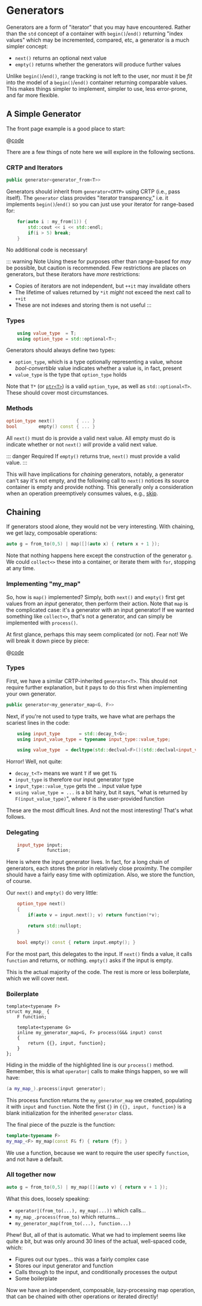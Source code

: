 # Generators

Generators are a form of "iterator" that you may have encountered.  Rather than the `std` concept of a container with `begin()`/`end()` returning "index values" which may be incremented, compared, etc, a generator is a much simpler concept:

* `next()` returns an optional next value
* `empty()` returns whether the generators will produce further values

Unlike `begin()`/`end()`, range tracking is not left to the user, nor must it be *fit* into the model of a `begin()`/`end()` container returning comparable values.  This makes things simpler to implement, simpler to use, less error-prone, and far more flexible.

## A Simple Generator

The front page example is a good place to start:

@[code](@/../../examples/gen_simple1.cpp)

There are a few things of note here we will explore in the following sections.

### CRTP and Iterators

```cpp
public generator<generator_from<T>>
```

Generators should inherit from `generator<CRTP>` using CRTP (i.e., pass itself).  The `generator` class provides "iterator transparency," i.e. it implements `begin()`/`end()` so you can just use your iterator for range-based for:

```cpp
    for(auto i : my_from(1)) {
        std::cout << i << std::endl;
        if(i > 5) break;
    }
```

No additional code is necessary!

::: warning Note
Using these for purposes other than range-based for *may* be possible, but caution is recommended.  Few restrictions are places on generators, but these iterators have *more* restrictions:

* Copies of iterators are not independent, but `++it` may invalidate others
* The lifetime of values returned by `*it` *might* not exceed the next call to `++it`
* These are not indexes and storing them is not useful
:::

### Types

```cpp
    using value_type  = T;
    using option_type = std::optional<T>;
```

Generators should always define two types:

* `option_type`, which is a type optionally representing a value, whose *bool-convertible* value indicates whether a value is, in fact, present
* `value_type` is the type that `option_type` holds

Note that `T*` (or [`ptr<T>`](/api/classpiped_1_1ptr)) is a valid `option_type`, as well as `std::optional<T>`.  These should cover most circumstances.

### Methods

```cpp
option_type next()        { ... }
bool        empty() const { ... }
```

All `next()` must do is provide a valid next value.  All empty must do is indicate whether or not `next()` *will* provide a valid next value.

::: danger Required
If `empty()` returns true, `next()` must provide a valid value.
:::

This will have implications for *chaining* generators, notably, a generator can't say it's not empty, and the following call to `next()` notices its source container is empty and provide nothing.  This generally only a consideration when an operation preemptively consumes values, e.g., [skip](/api/group__generator#skip-size-t-n).


## Chaining

If generators stood alone, they would not be very interesting.  With chaining, we get lazy, composable operations:

```cpp
auto g = from_to(0,5) | map([](auto x) { return x + 1 });
```

Note that nothing happens here except the construction of the generator `g`.  We could `collect<>` these into a container, or iterate them with `for`, stopping at any time.

### Implementing "my_map"

So, how is `map()` implemented?  Simply, both `next()` and `empty()` first get values from an *input* generator, then perform their action.  Note that `map` is the complicated case: it's a generator with an input generator!  If we wanted something like `collect<>`, that's not a generator, and can simply be implemented with `process()`.

At first glance, perhaps this may seem complicated (or not).  Fear not!  We will break it down piece by piece:

@[code](@/../../examples/gen_chain1.cpp)

### Types

First, we have a similar CRTP-inherited `generator<T>`.  This should not require further explanation, but it pays to do this first when implementing your own generator.

```cpp
public generator<my_generator_map<G, F>>
```

Next, if you're not used to type traits, we have what are perhaps the scariest lines in the code:

```cpp
    using input_type       = std::decay_t<G>;
    using input_value_type = typename input_type::value_type;

    using value_type  = decltype(std::declval<F>()(std::declval<input_value_type>()));
```

Horror!  Well, not quite:

* `decay_t<T>` means we want `T` if we get `T&`
* `input_type` is therefore our input generator type
* `input_type::value_type` gets the .. input value type
* `using value_type = ...` is a bit hairy, but it says, "what is returned by `F(input_value_type)`", where `F` is the user-provided function

These are the most difficult lines.  And not the most interesting!  That's what follows.

### Delegating

```cpp
    input_type input;
    F          function;
```

Here is where the input generator lives.  In fact, for a long chain of generators, each stores the prior in relatively close proximity.  The compiler should have a fairly easy time with optimization.  Also, we store the function, of course.

Our `next()` and `empty()` do very little:

```cpp
    option_type next()
    {
        if(auto v = input.next(); v) return function(*v);

        return std::nullopt;
    }

    bool empty() const { return input.empty(); }
```

For the most part, this delegates to the input.  If `next()` finds a value, it calls `function` and returns, or nothing.  `empty()` asks if the input is empty.

This is the actual majority of the code.  The rest is more or less boilerplate, which we will cover next.


### Boilerplate

```cpp{6}
template<typename F>
struct my_map_ {
    F function;

    template<typename G>
    inline my_generator_map<G, F> process(G&& input) const
    {
        return {{}, input, function};
    }
};
```

Hiding in the middle of the highlighted line is our `process()` method.  Remember, this is what `operator|` calls to make things happen, so we will have:

```cpp
(a my_map_).process(input generator);
```

This process function returns the `my_generator_map` we created, populating it with `input` and `function`.  Note the first `{}` in `{{}, input, function}` is a blank initialization for the inherited `generator` class.

The final piece of the puzzle is the function:

```cpp
template<typename F>
my_map_<F> my_map(const F& f) { return {f}; }
```

We use a function, because we want to require the user specify `function`, and not have a default.

### All together now

```cpp
auto g = from_to(0,5) | my_map([](auto v) { return v + 1 });
```

What this does, loosely speaking:

* `operator|(from_to(...), my_map(...))` which calls...
* `my_map_.process(from_to)` which returns...
* `my_generator_map(from_to(...), function...)`

Phew!  But, all of that is automatic.  What we had to implement seems like quite a bit, but was only around 30 lines of the actual, well-spaced code, which:

* Figures out our types... this was a fairly complex case
* Stores our input generator and function
* Calls through to the input, and conditionally processes the output
* Some boilerplate

Now we have an independent, composable, lazy-processing map operation, that can be chained with other operations or iterated directly!
